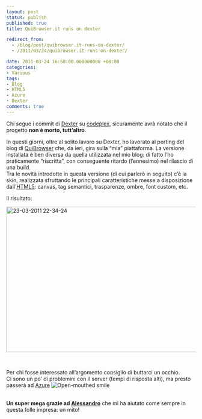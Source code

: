 ```yaml
---
layout: post
status: publish
published: true
title: QuiBrowser.it runs on dexter

redirect_from: 
  - /blog/post/quibrowser.it-runs-on-dexter/
  - /2011/03/24/quibrowser.it-runs-on-dexter/

date: 2011-03-24 16:50:00.000000000 +00:00
categories:
- Various
tags:
- Blog
- HTML5
- Azure
- Dexter
comments: true
---
```

<p>Chi segue i commit di <a title="Dexter Blog Engine Official Site" href="http://dexterblogengine.com/" target="_blank">Dexter</a> su <a href="http://dexterblogengine.codeplex.com/" target="_blank">codeplex</a>, sicuramente avrà notato che il progetto <strong>non è morto, tutt’altro</strong>.</p>  <p>In questi giorni, oltre al solito lavoro su Dexter, ho lavorato al porting del blog di <a href="http://quibrowser.it" target="_blank">QuiBrowser</a> che, da ieri, gira sulla “mia” piattaforma. La versione installata è ben diversa da quella utilizzata nel mio blog: di fatto l’ho praticamente “riscritta”, con conseguente ritardo (l’ennesimo) nel rilascio di una build.     <br />Tra le novità introdotte in questa versione (di cui parlerò in seguito) c’è la skin, realizzata sfruttando le principali caratteristiche messe a disposizione dall’<a title="Post about HTML5" href="http://tostring.it/tags/archive/html5" target="_blank">HTML5</a>: canvas, tag semantici, trasparenze, ombre, font custom, etc.</p>  <p>Il risultato:</p>  <p><a href="http://www.quibrowser.it/" target="_blank"><img style="background-image: none; border-right-width: 0px; padding-left: 0px; padding-right: 0px; display: inline; border-top-width: 0px; border-bottom-width: 0px; border-left-width: 0px; padding-top: 0px" title="23-03-2011 22-34-24" border="0" alt="23-03-2011 22-34-24" src="http://www.tostring.it/UserFiles/imperugo/23-03-2011%2022-34-24_5.gif" width="640" height="386" /></a></p>  <p>&#160;</p>  <p>Per chi fosse interessato all’argomento consiglio di buttarci un occhio.    <br />Ci sono un po’ di problemini con il server (tempi di risposta alti), ma presto passerà ad <a title="Azure" href="http://tostring.it/tags/archive/azure" target="_blank">Azure</a>&#160;<img style="border-bottom-style: none; border-left-style: none; border-top-style: none; border-right-style: none" class="wlEmoticon wlEmoticon-openmouthedsmile" alt="Open-mouthed smile" src="http://www.tostring.it/UserFiles/imperugo/wlEmoticon-openmouthedsmile_2.png" /></p>  <p>   <br /><strong>Un super mega grazie ad </strong><a title="Alessandro Giorgetti&#39;s Blog" href="http://www.primordialcode.com/" rel="nofollow" target="_blank"><strong>Alessandro</strong></a> che mi ha aiutato come sempre in questa folle impresa: un mito!</p>
